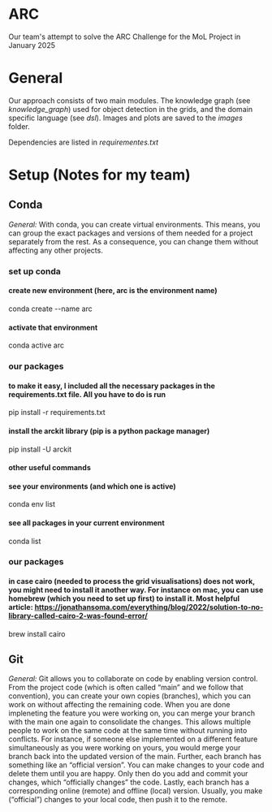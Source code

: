 # ARC
Our team's attempt to solve the ARC Challenge for the MoL Project in January 2025



# General

Our approach consists of two main modules. The knowledge graph (see *knowledge_graph*) used for object detection in the grids, and the domain specific language (see *dsl*). Images and plots are saved to the *images* folder.

Dependencies are listed in *requirementes.txt*




# Setup (Notes for my team)

## Conda

*General:* With conda, you can create virtual environments. This means, you can group the exact packages and versions of them needed for a project separately from the rest. As a consequence, you can change them without affecting any other projects.

### set up conda

#### create new environment (here, arc is the environment name)
conda create --name arc

#### activate that environment
conda active arc


### our packages

#### to make it easy, I included all the necessary packages in the requirements.txt file. All you have to do is run
pip install -r requirements.txt





#### install the arckit library (pip is a python package manager)
pip install -U arckit


#### other useful commands

#### see your environments (and which one is active)
conda env list

#### see all packages in your current environment
conda list



### our packages

#### in case cairo (needed to process the grid visualisations) does not work, you might need to install it another way. For instance on mac, you can use homebrew (which you need to set up first) to install it. Most helpful article: https://jonathansoma.com/everything/blog/2022/solution-to-no-library-called-cairo-2-was-found-error/
brew install cairo



## Git

*General:* Git allows you to collaborate on code by enabling version control. From the project code (which is often called “main” and we follow that convention), you can create your own copies (branches), which you can work on without affecting the remaining code. When you are done impleneting the feature you were working on, you can merge your branch with the main one again to consolidate the changes. This allows multiple people to work on the same code at the same time without running into conflicts. For instance, if someone else implemented on a different feature simultaneously as you were working on yours, you would merge your branch back into the updated version of the main.
Further, each branch has something like an “official version”. You can make changes to your code and delete them until you are happy. Only then do you add and commit your changes, which “officially changes” the code.
Lastly, each branch has a corresponding online (remote) and offline (local) version. Usually, you make (“official”) changes to your local code, then push it to the remote.

